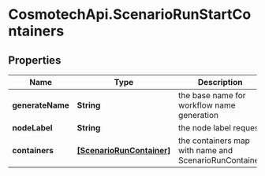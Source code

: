 # CosmotechApi.ScenarioRunStartContainers

## Properties

Name | Type | Description | Notes
------------ | ------------- | ------------- | -------------
**generateName** | **String** | the base name for workflow name generation | [optional] 
**nodeLabel** | **String** | the node label request | [optional] 
**containers** | [**[ScenarioRunContainer]**](ScenarioRunContainer.md) | the containers map with name and ScenarioRunContainer | 


